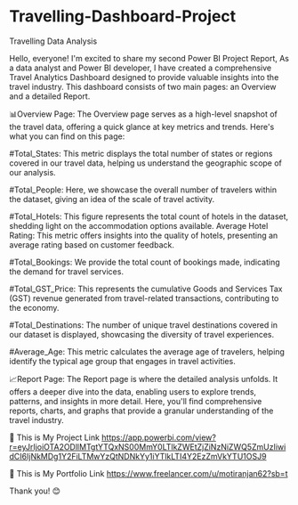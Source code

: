# Travelling-Dashboard-Project
Travelling Data Analysis

Hello, everyone! I'm excited to share my second Power BI Project Report, As a data analyst and Power BI developer, I have created a comprehensive Travel Analytics Dashboard designed to provide valuable insights into the travel industry. This dashboard consists of two main pages: an Overview and a detailed Report.

📊Overview Page: The Overview page serves as a high-level snapshot of the travel data, offering a quick glance at key metrics and trends. Here's what you can find on this page:

#Total_States: This metric displays the total number of states or regions covered in our travel data, helping us understand the geographic scope of our analysis.

#Total_People: Here, we showcase the overall number of travelers within the dataset, giving an idea of the scale of travel activity.

#Total_Hotels: This figure represents the total count of hotels in the dataset, shedding light on the accommodation options available. Average Hotel Rating: This metric offers insights into the quality of hotels, presenting an average rating based on customer feedback.

#Total_Bookings: We provide the total count of bookings made, indicating the demand for travel services.

#Total_GST_Price: This represents the cumulative Goods and Services Tax (GST) revenue generated from travel-related transactions, contributing to the economy.

#Total_Destinations: The number of unique travel destinations covered in our dataset is displayed, showcasing the diversity of travel experiences.

#Average_Age: This metric calculates the average age of travelers, helping identify the typical age group that engages in travel activities.

📈Report Page: The Report page is where the detailed analysis unfolds. It offers a deeper dive into the data, enabling users to explore trends, patterns, and insights in more detail. Here, you'll find comprehensive reports, charts, and graphs that provide a granular understanding of the travel industry.

🔗 This is My Project Link https://app.powerbi.com/view?r=eyJrIjoiOTA2ODllMTgtYTQxNS00MmY0LTlkZWEtZjZiNzNiZWQ5ZmUzIiwidCI6IjNkMDg1Y2FiLTMwYzQtNDNkYy1iYTlkLTI4Y2EzZmVkYTU1OSJ9

🔗 This is My Portfolio Link https://www.freelancer.com/u/motiranjan62?sb=t


Thank you! 😊
